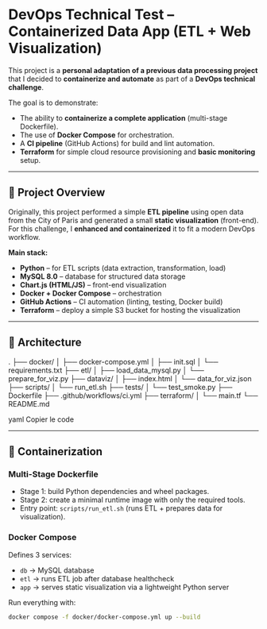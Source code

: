 # DevOps Technical Test – Containerized Data App (ETL + Web Visualization)

This project is a **personal adaptation of a previous data processing project** that I decided to **containerize and automate** as part of a **DevOps technical challenge**.

The goal is to demonstrate:
- The ability to **containerize a complete application** (multi-stage Dockerfile).
- The use of **Docker Compose** for orchestration.
- A **CI pipeline** (GitHub Actions) for build and lint automation.
- **Terraform** for simple cloud resource provisioning and **basic monitoring** setup.

---

## 📘 Project Overview

Originally, this project performed a simple **ETL pipeline** using open data from the City of Paris and generated a small **static visualization** (front-end).  
For this challenge, I **enhanced and containerized** it to fit a modern DevOps workflow.

**Main stack:**
- **Python** – for ETL scripts (data extraction, transformation, load)
- **MySQL 8.0** – database for structured data storage
- **Chart.js (HTML/JS)** – front-end visualization
- **Docker + Docker Compose** – orchestration
- **GitHub Actions** – CI automation (linting, testing, Docker build)
- **Terraform** – deploy a simple S3 bucket for hosting the visualization

---

## 🧱 Architecture

.
├── docker/
│ ├── docker-compose.yml
│ ├── init.sql
│ └── requirements.txt
├── etl/
│ ├── load_data_mysql.py
│ └── prepare_for_viz.py
├── dataviz/
│ ├── index.html
│ └── data_for_viz.json
├── scripts/
│ └── run_etl.sh
├── tests/
│ └── test_smoke.py
├── Dockerfile
├── .github/workflows/ci.yml
├── terraform/
│ └── main.tf
└── README.md

yaml
Copier le code

---

## 🐳 Containerization

### Multi-Stage Dockerfile
- Stage 1: build Python dependencies and wheel packages.
- Stage 2: create a minimal runtime image with only the required tools.
- Entry point: `scripts/run_etl.sh` (runs ETL + prepares data for visualization).

### Docker Compose
Defines 3 services:
- `db` → MySQL database
- `etl` → runs ETL job after database healthcheck
- `app` → serves static visualization via a lightweight Python server

Run everything with:
```bash
docker compose -f docker/docker-compose.yml up --build
